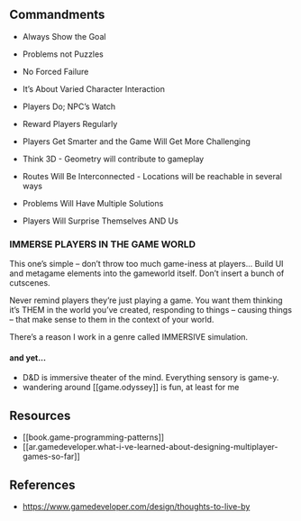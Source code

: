 
## Commandments

-   Always Show the Goal
    
-   Problems not Puzzles
    
-   No Forced Failure
    
-   It’s About Varied Character Interaction
    
-   Players Do; NPC’s Watch
    
-   Reward Players Regularly
    
-   Players Get Smarter and the Game Will Get More Challenging
    
-   Think 3D - Geometry will contribute to gameplay
    
-   Routes Will Be Interconnected - Locations will be reachable in several ways
    
-   Problems Will Have Multiple Solutions
    
-   Players Will Surprise Themselves AND Us

### IMMERSE PLAYERS IN THE GAME WORLD

This one’s simple – don’t throw too much game-iness at players... Build UI and metagame elements into the gameworld itself. Don’t insert a bunch of cutscenes.

Never remind players they’re just playing a game. You want them thinking it’s THEM in the world you’ve created, responding to things – causing things – that make sense to them in the context of your world.

There’s a reason I work in a genre called IMMERSIVE simulation.

#### and yet...

- D&D is immersive theater of the mind. Everything sensory is game-y.
- wandering around [[game.odyssey]] is fun, at least for me


## Resources

- [[book.game-programming-patterns]]
- [[ar.gamedeveloper.what-i-ve-learned-about-designing-multiplayer-games-so-far]]

## References

- https://www.gamedeveloper.com/design/thoughts-to-live-by